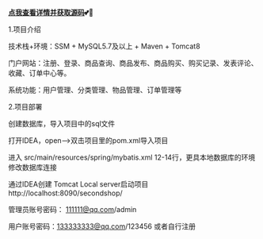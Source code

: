  **[点我查看详情并获取源码](http://blog.cyrobot.top/blog/article/161)💕🤞** 

1.项目介绍

技术栈+环境：SSM + MySQL5.7及以上 + Maven + Tomcat8

门户网站：注册、登录、商品查询、商品发布、商品购买、购买记录、发表评论、收藏、订单中心等。

系统功能：用户管理、分类管理、物品管理、订单管理等

2.项目部署

创建数据库，导入项目中的sql文件

打开IDEA，open——>双击项目里的pom.xml导入项目

进入 src/main/resources/spring/mybatis.xml 12-14行，更具本地数据库的环境修改数据库连接

通过IDEA创建 Tomcat Local server启动项目 http://localhost:8090/secondshop/

管理员账号密码： 111111@qq.com/admin

用户账号密码：133333333@qq.com/123456 或者自行注册
